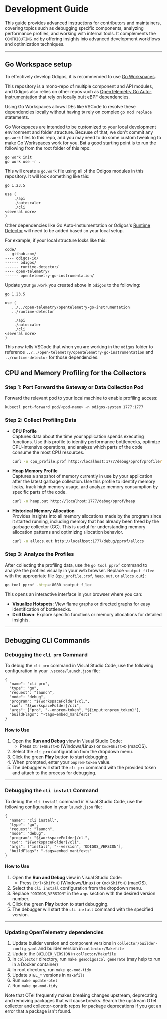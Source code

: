 # Development Guide

This guide provides advanced instructions for contributors and maintainers, covering topics such as debugging specific components, analyzing performance profiles, and working with internal tools. It complements the `CONTRIBUTING.md` by offering insights into advanced development workflows and optimization techniques.

---

## Go Workspace setup

To effectively develop Odigos, it is recommended to use [Go Workspaces](https://go.dev/blog/get-familiar-with-workspaces).

This repository is a mono-repo of multiple component and API modules, and Odigos also relies on other repos such as [OpenTelemetry Go Auto-Instrumentation](https://github.com/open-telemetry/opentelemetry-go-instrumentation)
that rely on locally built eBPF dependencies.

Using Go Workspaces allows IDEs like VSCode to resolve these dependencies locally without having to rely on complex `go mod replace` statements.

Go Workspaces are intended to be customized to your local development environment and folder structure. Because of that, we don't commit any `go.work` files to this repo,
and you may need to do some custom tweaking to make Go Workspaces work for you. But a good starting point is to run the following from the root folder of this repo:

```
go work init
go work use -r .
```

This will create a `go.work` file using all of the Odigos modules in this repository. It will look something like this:

```
go 1.23.5

use (
	./api
	./autoscaler
	./cli
<several more>
)
```

Other dependencies like Go Auto-Instrumentation or Odigos's [Runtime Detector](https://github.com/odigos-io/runtime-detector) will need to be added based on your local setup.

For example, if your local structure looks like this:

```
code/
-- github.com/
---- odigos-io/
------ odigos/
------ runtime-detector/
---- open-telemetry/
------ opentelemetry-go-instrumentation/
```

Update your `go.work` you created above in `odigos` to the following:

```
go 1.23.5

use (
   ../../open-telemetry/opentelemetry-go-instrumentation
   ../runtime-detector

	./api
	./autoscaler
	./cli
<several more>
)
```

This now tells VSCode that when you are working in the `odigos` folder to reference `../../open-telemetry/opentelemetry-go-instrumentation` and `../runtime-detector` for those dependencies.

## CPU and Memory Profiling for the Collectors

### Step 1: Port Forward the Gateway or Data Collection Pod
Forward the relevant pod to your local machine to enable profiling access:

```bash
kubectl port-forward pod/<pod-name> -n odigos-system 1777:1777
```
 
### Step 2: Collect Profiling Data

- **CPU Profile**  
   Captures data about the time your application spends executing functions. Use this profile to identify performance bottlenecks, optimize CPU-intensive operations, and analyze which parts of the code consume the most CPU resources.

   ```bash
   curl -o cpu_profile.prof http://localhost:1777/debug/pprof/profile?seconds=30
   ```
 
- **Heap Memory Profile**  
   Captures a snapshot of memory currently in use by your application after the latest garbage collection. Use this profile to identify memory leaks, track high memory usage, and analyze memory consumption by specific parts of the code.

   ```bash
   curl -o heap.out http://localhost:1777/debug/pprof/heap
   ```

- **Historical Memory Allocation**  
   Provides insights into all memory allocations made by the program since it started running, including memory that has already been freed by the garbage collector (GC). This is useful for understanding memory allocation patterns and optimizing allocation behavior.

   ```bash
   curl -o allocs.out http://localhost:1777/debug/pprof/allocs
   ```

### Step 3: Analyze the Profiles
After collecting the profiling data, use the `go tool pprof` command to analyze the profiles visually in your web browser. Replace `<output file>` with the appropriate file (`cpu_profile.prof`, `heap.out`, or `allocs.out`):

```bash
go tool pprof -http=:8080 <output file>
```

This opens an interactive interface in your browser where you can:
- **Visualize Hotspots**: View flame graphs or directed graphs for easy identification of bottlenecks.
- **Drill Down**: Explore specific functions or memory allocations for detailed insights.

---

## Debugging CLI Commands

### Debugging the `cli pro` Command

To debug the `cli pro` command in Visual Studio Code, use the following configuration in your `.vscode/launch.json` file:

```jsonc
{
  "name": "cli pro",
  "type": "go",
  "request": "launch",
  "mode": "debug",
  "program": "${workspaceFolder}/cli",
  "cwd": "${workspaceFolder}/cli",
  "args": ["pro", "--onprem-token", "${input:onprem_token}"],
  "buildFlags": "-tags=embed_manifests"
}
```

#### How to Use
1. Open the **Run and Debug** view in Visual Studio Code:
   - Press `Ctrl+Shift+D` (Windows/Linux) or `Cmd+Shift+D` (macOS).
2. Select the `cli pro` configuration from the dropdown menu.
3. Click the green **Play** button to start debugging.
4. When prompted, enter your `onprem-token` value.
5. The debugger will start the `cli pro` command with the provided token and attach to the process for debugging.

---

### Debugging the `cli install` Command

To debug the `cli install` command in Visual Studio Code, use the following configuration in your `launch.json` file:

```jsonc
{
  "name": "cli install",
  "type": "go",
  "request": "launch",
  "mode": "debug",
  "program": "${workspaceFolder}/cli",
  "cwd": "${workspaceFolder}/cli",
  "args": ["install", "--version", "ODIGOS_VERSION"],
  "buildFlags": "-tags=embed_manifests"
}
```

#### How to Use
1. Open the **Run and Debug** view in Visual Studio Code:
   - Press `Ctrl+Shift+D` (Windows/Linux) or `Cmd+Shift+D` (macOS).
2. Select the `cli install` configuration from the dropdown menu.
3. Replace `"ODIGOS_VERSION"` in the `args` section with the desired version number.
4. Click the green **Play** button to start debugging.
5. The debugger will start the `cli install` command with the specified version.

---

### Updating OpenTelemetry dependencies

1. Update builder version and component versions in `collector/builder-config.yaml` and builder version in `collector/Makefile`
2. Update the `BUILDER_VERSION` in `collector/Makefile`
3. In `collector` directory, run `make genodigoscol generate` (may help to run in a Docker container)
4. In root directory, run `make go-mod-tidy`
5. Update `OTEL_*` versions in `Makefile`
6. Run `make update-otel`
7. Run `make go-mod-tidy`

Note that OTel frequently makes breaking changes upstream, deprecating and removing packages that will cause breaks.
Search the upstream OTel collector and collector-contrib repos for package deprecations if you get an error that a package isn't found.

